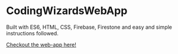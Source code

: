 # CodingWizardsWebApp

Built with ES6, HTML, CSS, Firebase, Firestone and easy and simple instructions followed.

[Checkout the web-app here!](https://coding-wizard.web.app)

